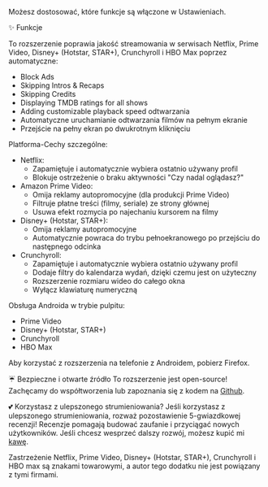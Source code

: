 Możesz dostosować, które funkcje są włączone w Ustawieniach.

✨ Funkcje

To rozszerzenie poprawia jakość streamowania w serwisach Netflix, Prime Video, Disney+ (Hotstar, STAR+), Crunchyroll i HBO Max poprzez automatyczne:
<ul>
<li>Block Ads</li>
<li>Skipping Intros & Recaps</li>
<li>Skipping Credits</li>
<li>Displaying TMDB ratings for all shows</li>
<li>Adding customizable playback speed odtwarzania</li>
<li>Automatyczne uruchamianie odtwarzania filmów na pełnym ekranie</li>
<li>Przejście na pełny ekran po dwukrotnym kliknięciu</li>
</ul>

Platforma-Cechy szczególne:
<ul>
<li>Netflix:
  <ul>
    <li>Zapamiętuje i automatycznie wybiera ostatnio używany profil</li>
    <li>Blokuje ostrzeżenie o braku aktywności "Czy nadal oglądasz?"</li>
  </ul>
</li>

<li>Amazon Prime Video:
  <ul>
    <li>Omija reklamy autopromocyjne (dla produkcji Prime Video)</li>
    <li>Filtruje płatne treści (filmy, seriale) ze strony głównej</li>
    <li>Usuwa efekt rozmycia po najechaniu kursorem na filmy</li>
  </ul>
</li>

<li>Disney+ (Hotstar, STAR+):
  <ul>
    <li>Omija reklamy autopromocyjne</li>
    <li>Automatycznie powraca do trybu pełnoekranowego po przejściu do następnego odcinka</li>
  </ul>
</li>

<li>Crunchyroll:
  <ul>
    <li>Zapamiętuje i automatycznie wybiera ostatnio używany profil</li>
    <li>Dodaje filtry do kalendarza wydań, dzięki czemu jest on użyteczny</li>
    <li>Rozszerzenie rozmiaru wideo do całego okna</li>
    <li>Wyłącz klawiaturę numeryczną</li>
  </ul>
</li>
</ul>

Obsługa Androida w trybie pulpitu:
<ul>
<li>Prime Video</li>
<li>Disney+ (Hotstar, STAR+)</li>
<li>Crunchyroll</li>
<li>HBO Max</li>
</ul>
Aby korzystać z rozszerzenia na telefonie z Androidem, pobierz Firefox.

☔ Bezpieczne i otwarte źródło
To rozszerzenie jest open-source! Zachęcamy do współtworzenia lub zapoznania się z kodem na <a href='https://github.com/Dreamlinerm/Netflix-Prime-Auto-Skip' target='_blank'>Github</a>.

💕 Korzystasz z ulepszonego strumieniowania? 
Jeśli korzystasz z ulepszonego strumieniowania, rozważ pozostawienie 5-gwiazdkowej recenzji! Recenzje pomagają budować zaufanie i przyciągać nowych użytkowników.
Jeśli chcesz wesprzeć dalszy rozwój, możesz kupić mi <a href='https://github.com/sponsors/Dreamlinerm' target='_blank'>kawę</a>.

Zastrzeżenie
Netflix, Prime Video, Disney+ (Hotstar, STAR+), Crunchyroll i HBO max są znakami towarowymi, a autor tego dodatku nie jest powiązany z tymi firmami.